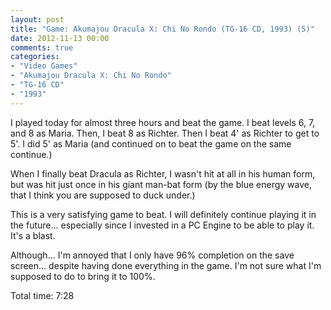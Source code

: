```yaml
---
layout: post
title: "Game: Akumajou Dracula X: Chi No Rondo (TG-16 CD, 1993) (5)"
date: 2012-11-13 00:00
comments: true
categories:
- "Video Games"
- "Akumajou Dracula X: Chi No Rondo"
- "TG-16 CD"
- "1993"
---
```


I played today for almost three hours and beat the game. I beat
levels 6, 7, and 8 as Maria. Then, I beat 8 as Richter. Then I
beat 4' as Richter to get to 5'. I did 5' as Maria (and continued
on to beat the game on the same continue.)

When I finally beat Dracula as Richter, I wasn't hit at all in his
human form, but was hit just once in his giant man-bat form (by
the blue energy wave, that I think you are supposed to duck
under.)

This is a very satisfying game to beat. I will definitely
continue playing it in the future... especially since I invested
in a PC Engine to be able to play it. It's a blast.

Although... I'm annoyed that I only have 96% completion on the
save screen... despite having done everything in the game. I'm not
sure what I'm supposed to do to bring it to 100%.

Total time: 7:28
